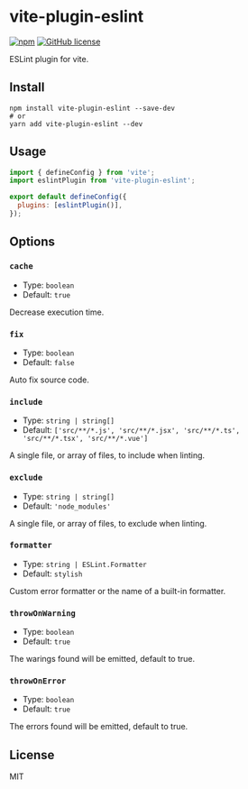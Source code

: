 # vite-plugin-eslint

[![npm](https://img.shields.io/npm/v/vite-plugin-eslint)](https://www.npmjs.com/package/vite-plugin-eslint)
[![GitHub license](https://img.shields.io/github/license/gxmari007/vite-plugin-eslint)](https://github.com/gxmari007/vite-plugin-eslint/blob/master/LICENSE)

ESLint plugin for vite.

## Install

```
npm install vite-plugin-eslint --save-dev
# or
yarn add vite-plugin-eslint --dev
```

## Usage

```js
import { defineConfig } from 'vite';
import eslintPlugin from 'vite-plugin-eslint';

export default defineConfig({
  plugins: [eslintPlugin()],
});
```

## Options

### `cache`

- Type: `boolean`
- Default: `true`

Decrease execution time.

### `fix`

- Type: `boolean`
- Default: `false`

Auto fix source code.

### `include`

- Type: `string | string[]`
- Default: `['src/**/*.js', 'src/**/*.jsx', 'src/**/*.ts', 'src/**/*.tsx', 'src/**/*.vue']`

A single file, or array of files, to include when linting.

### `exclude`

- Type: `string | string[]`
- Default: `'node_modules'`

A single file, or array of files, to exclude when linting.

### `formatter`

- Type: `string | ESLint.Formatter`
- Default: `stylish`

Custom error formatter or the name of a built-in formatter.

### `throwOnWarning`

- Type: `boolean`
- Default: `true`

The warings found will be emitted, default to true.

### `throwOnError`

- Type: `boolean`
- Default: `true`

The errors found will be emitted, default to true.

## License

MIT
